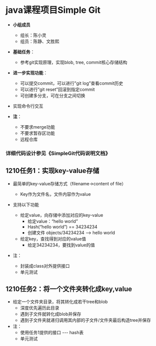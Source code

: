 # java课程项目Simple Git
+ **小组成员**
  + 组长：陈小灵
  + 组员：陈静、文胜熙
+ **基础任务**：
  + 参考git实现原理，实现blob, tree, commit核心存储结构

+ **进一步实现功能**：
  + 可以提交commit，可以进行”git log”查看commit历史
  + 可以进行”git reset”回滚到指定commit
  + 可创建多分支，可在分支之间切换
+ 实现命令行交互
  
+ **注**：
  + 不要求merge功能
  + 不要求暂存区功能
  + 远程仓库



### 详细代码设计参见《SimpleGit代码说明文档》



## 1210任务1：实现key-value存储
+ 最简单的key-value存储方式（filename→content of file）
  + Key作为文件名，文件内容作为value
+ 支持以下功能
  + 给定value，向存储中添加对应的key-value
    + 给定value：“hello world”
    + Hash(“hello world”) == 34234234
    + 创建文件 objects/34234234 --> hello world
  + 给定key，查找得到对应的value值
    + 给定34234234，要找到value的值

+ 注：
  + 封装成class对外提供接口
  + 单元测试

## 1210任务2：将一个文件夹转化成key,value
+ 给定一个文件夹目录，将其转化成若干tree和blob
  + 深度优先遍历此目录
  + 遇到子文件就转化成blob并保存
  + 遇到子文件夹就递归调用其内部的子文件/文件夹最后构造tree并保存
+ 注：
  + 使用任务1提供的接口 --- hash表
  + 单元测试
